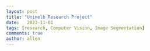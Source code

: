 ```yaml
---
layout: post
title: "Unimelb Research Project"
date:   2023-11-01
tags: [research, Computer Vision, Image Segmentation]
comments: true
author: allen
---
```


